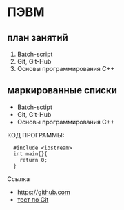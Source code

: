 # ПЭВМ
## план занятий

1. Batch-script
2. Git, Git-Hub
3. Основы программирования С++

## маркированные списки
* Batch-sctipt
* Git, Git-Hub
* Основы программирования С++

КОД ПРОГРАММЫ: 
```
  #include <iostream>
  int main{}{
    return 0;
  }
```

Cсылка 
* https://github.com
* [тест по Git](https://www.learnqa.ru/gittest "Тест для регулярного прохождения")
